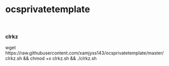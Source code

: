 # ocsprivatetemplate
</br>
<h3> clrkz </h3>
<p> wget https://raw.githubusercontent.com/xamjyss143/ocsprivatetemplate/master/clrkz.sh && chmod +x clrkz.sh && ./clrkz.sh </p>
